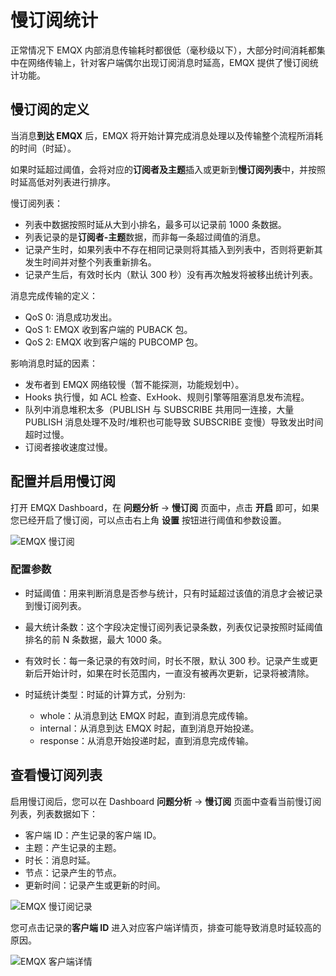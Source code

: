 # 慢订阅统计

正常情况下 EMQX 内部消息传输耗时都很低（毫秒级以下），大部分时间消耗都集中在网络传输上，针对客户端偶尔出现订阅消息时延高，EMQX 提供了慢订阅统计功能。

## 慢订阅的定义

当消息**到达 EMQX** 后，EMQX 将开始计算完成消息处理以及传输整个流程所消耗的时间（时延）。

如果时延超过阈值，会将对应的**订阅者及主题**插入或更新到**慢订阅列表**中，并按照时延高低对列表进行排序。

慢订阅列表：

- 列表中数据按照时延从大到小排名，最多可以记录前 1000 条数据。
- 列表记录的是**订阅者-主题**数据，而非每一条超过阈值的消息。
- 记录产生时，如果列表中不存在相同记录则将其插入到列表中，否则将更新其发生时间并对整个列表重新排名。
- 记录产生后，有效时长内（默认 300 秒）没有再次触发将被移出统计列表。

消息完成传输的定义：

- QoS 0: 消息成功发出。
- QoS 1: EMQX 收到客户端的 PUBACK 包。
- QoS 2: EMQX 收到客户端的 PUBCOMP 包。

影响消息时延的因素：

- 发布者到 EMQX 网络较慢（暂不能探测，功能规划中）。
- Hooks 执行慢，如 ACL 检查、ExHook、规则引擎等阻塞消息发布流程。
- 队列中消息堆积太多（PUBLISH 与 SUBSCRIBE 共用同一连接，大量 PUBLISH 消息处理不及时/堆积也可能导致 SUBSCRIBE 变慢）导致发出时间超时过慢。
- 订阅者接收速度过慢。

## 配置并启用慢订阅

<!-- TODO 补充配置文件配置方式，目前该方式有 BUG 暂时不在文档中提供。 -->

打开 EMQX Dashboard，在 **问题分析** -> **慢订阅** 页面中，点击 **开启** 即可，如果您已经开启了慢订阅，可以点击右上角 **设置** 按钮进行阈值和参数设置。

![EMQX 慢订阅](./assets/slow_subscribers_statistics_1.png)

### 配置参数
<!-- 
Stats Threshold
Maximum Number of Statistics
Eviction Time of Record
Stats Type:
    whole : The total time the delivery was completed
    internal : EMQX internal transfer time
    response : Client response time
 -->

- 时延阈值：用来判断消息是否参与统计，只有时延超过该值的消息才会被记录到慢订阅列表。

- 最大统计条数：这个字段决定慢订阅列表记录条数，列表仅记录按照时延阈值排名的前 N 条数据，最大 1000 条。

- 有效时长：每一条记录的有效时间，时长不限，默认 300 秒。记录产生或更新后开始计时，如果在时长范围内，一直没有被再次更新，记录将被清除。

- 时延统计类型：时延的计算方式，分别为:
  - whole：从消息到达 EMQX 时起，直到消息完成传输。
  - internal：从消息到达 EMQX 时起，直到消息开始投递。
  - response：从消息开始投递时起，直到消息完成传输。

## 查看慢订阅列表

启用慢订阅后，您可以在 Dashboard **问题分析** -> **慢订阅** 页面中查看当前慢订阅列表，列表数据如下：

<!-- - Client ID
- Topic
- Duration
- Node
- Updated -->

- 客户端 ID：产生记录的客户端 ID。
- 主题：产生记录的主题。
- 时长：消息时延。
- 节点：记录产生的节点。
- 更新时间：记录产生或更新的时间。

![EMQX 慢订阅记录](./assets/slow_subscribers_statistics_3.png)

您可点击记录的**客户端 ID** 进入对应客户端详情页，排查可能导致消息时延较高的原因。

![EMQX 客户端详情](./assets/slow_subscribers_statistics_4.png)
